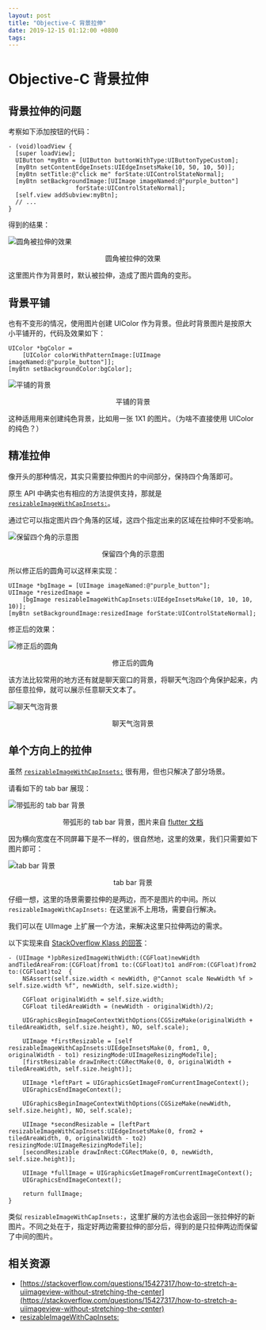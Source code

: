 ```yaml
---
layout: post
title: "Objective-C 背景拉伸"
date: 2019-12-15 01:12:00 +0800
tags: 
---
```

    
# Objective-C 背景拉伸

## 背景拉伸的问题

考察如下添加按钮的代码：

```objc
- (void)loadView {
  [super loadView];
  UIButton *myBtn = [UIButton buttonWithType:UIButtonTypeCustom];
  [myBtn setContentEdgeInsets:UIEdgeInsetsMake(10, 50, 10, 50)];
  [myBtn setTitle:@"click me" forState:UIControlStateNormal];
  [myBtn setBackgroundImage:[UIImage imageNamed:@"purple_button"]
                   forState:UIControlStateNormal];
  [self.view addSubview:myBtn];
  // ...
}
```

得到的结果：

![圆角被拉伸的效果](https://user-images.githubusercontent.com/3783096/70847855-5b182400-1ea4-11ea-8fe6-061c21d93580.png)
<p align="center">圆角被拉伸的效果</p>

这里图片作为背景时，默认被拉伸，造成了图片圆角的变形。

## 背景平铺

也有不变形的情况，使用图片创建 UIColor 作为背景。但此时背景图片是按原大小平铺开的，代码及效果如下：

```objc
UIColor *bgColor =
    [UIColor colorWithPatternImage:[UIImage imageNamed:@"purple_button"]];
[myBtn setBackgroundColor:bgColor];
```

![平铺的背景](https://user-images.githubusercontent.com/3783096/70847894-ca8e1380-1ea4-11ea-9e66-1f099ebf38b6.png)
<p align="center">平铺的背景</p>

这种适用用来创建纯色背景，比如用一张 1X1 的图片。（为啥不直接使用 UIColor 的纯色？）

## 精准拉伸

像开头的那种情况，其实只需要拉伸图片的中间部分，保持四个角落即可。

原生 API 中确实也有相应的方法提供支持，那就是 [`resizableImageWithCapInsets:`](https://developer.apple.com/documentation/uikit/uiimage/1624102-resizableimagewithcapinsets?language=objc)。

通过它可以指定图片四个角落的区域，这四个指定出来的区域在拉伸时不受影响。

![保留四个角的示意图](https://user-images.githubusercontent.com/3783096/70847904-eb566900-1ea4-11ea-9316-9d7c84d3cd20.png)
<p align="center">保留四个角的示意图</p>

所以修正后的圆角可以这样来实现：

```objc
UIImage *bgImage = [UIImage imageNamed:@"purple_button"];
UIImage *resizedImage =
    [bgImage resizableImageWithCapInsets:UIEdgeInsetsMake(10, 10, 10, 10)];
[myBtn setBackgroundImage:resizedImage forState:UIControlStateNormal];
```
修正后的效果：

![修正后的圆角](https://user-images.githubusercontent.com/3783096/70847913-07f2a100-1ea5-11ea-8255-68906e91a998.png)
<p align="center">修正后的圆角</p>

该方法比较常用的地方还有就是聊天窗口的背景，将聊天气泡四个角保护起来，内部任意拉伸，就可以展示任意聊天文本了。

![聊天气泡背景](https://user-images.githubusercontent.com/3783096/70847917-1f318e80-1ea5-11ea-8352-c7b79eb996ba.png)
<p align="center">聊天气泡背景</p>

## 单个方向上的拉伸

虽然 [`resizableImageWithCapInsets:`](https://developer.apple.com/documentation/uikit/uiimage/1624102-resizableimagewithcapinsets?language=objc) 很有用，但也只解决了部分场景。

请看如下的 tab bar 展现：

![带弧形的 tab bar 背景](https://user-images.githubusercontent.com/3783096/70847921-37091280-1ea5-11ea-9b4a-745596e070ac.png)
<p align="center">带弧形的 tab bar 背景，图片来自 <a href="https://api.flutter.dev/flutter/material/Scaffold-class.html">flutter 文档</a></p>

因为横向宽度在不同屏幕下是不一样的，很自然地，这里的效果，我们只需要如下图片即可：

![tab bar 背景](https://user-images.githubusercontent.com/3783096/70847940-7fc0cb80-1ea5-11ea-869c-3c9172b3c354.png)
<p align="center">tab bar 背景</p>

仔细一想，这里的场景需要拉伸的是两边，而不是图片的中间。所以 `resizableImageWithCapInsets:` 在这里派不上用场，需要自行解决。

我们可以在 UIImage 上扩展一个方法，来解决这里只拉伸两边的需求。

以下实现来自 [StackOverflow Klass 的回答](https://stackoverflow.com/a/15443581/1553656)：

```objc
- (UIImage *)pbResizedImageWithWidth:(CGFloat)newWidth andTiledAreaFrom:(CGFloat)from1 to:(CGFloat)to1 andFrom:(CGFloat)from2 to:(CGFloat)to2  {
    NSAssert(self.size.width < newWidth, @"Cannot scale NewWidth %f > self.size.width %f", newWidth, self.size.width);

    CGFloat originalWidth = self.size.width;
    CGFloat tiledAreaWidth = (newWidth - originalWidth)/2;

    UIGraphicsBeginImageContextWithOptions(CGSizeMake(originalWidth + tiledAreaWidth, self.size.height), NO, self.scale);

    UIImage *firstResizable = [self resizableImageWithCapInsets:UIEdgeInsetsMake(0, from1, 0, originalWidth - to1) resizingMode:UIImageResizingModeTile];
    [firstResizable drawInRect:CGRectMake(0, 0, originalWidth + tiledAreaWidth, self.size.height)];

    UIImage *leftPart = UIGraphicsGetImageFromCurrentImageContext();
    UIGraphicsEndImageContext();

    UIGraphicsBeginImageContextWithOptions(CGSizeMake(newWidth, self.size.height), NO, self.scale);

    UIImage *secondResizable = [leftPart resizableImageWithCapInsets:UIEdgeInsetsMake(0, from2 + tiledAreaWidth, 0, originalWidth - to2) resizingMode:UIImageResizingModeTile];
    [secondResizable drawInRect:CGRectMake(0, 0, newWidth, self.size.height)];

    UIImage *fullImage = UIGraphicsGetImageFromCurrentImageContext();
    UIGraphicsEndImageContext();

    return fullImage;
}
```

类似 `resizableImageWithCapInsets:`，这里扩展的方法也会返回一张拉伸好的新图片。不同之处在于，指定好两边需要拉伸的部分后，得到的是只拉伸两边而保留了中间的图片。


## 相关资源

- [https://stackoverflow.com/questions/15427317/how-to-stretch-a-uiimageview-without-stretching-the-center](https://stackoverflow.com/questions/15427317/how-to-stretch-a-uiimageview-without-stretching-the-center)
- [resizableImageWithCapInsets:](https://developer.apple.com/documentation/uikit/uiimage/1624102-resizableimagewithcapinsets?language=objc)

    